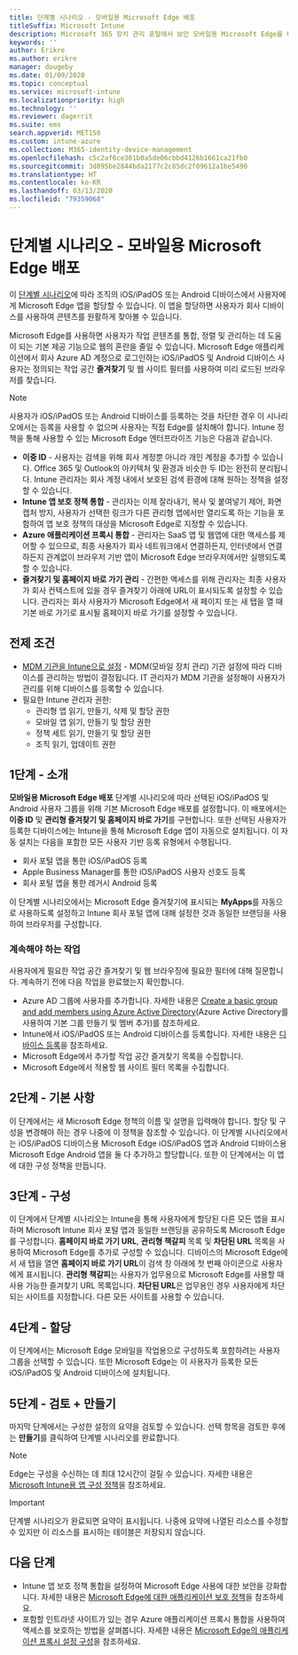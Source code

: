 ```yaml
---
title: 단계별 시나리오 - 모바일용 Microsoft Edge 배포
titleSuffix: Microsoft Intune
description: Microsoft 365 장치 관리 포털에서 보안 모바일용 Microsoft Edge를 배포하는 단계별 시나리오에 대해 알아봅니다.
keywords: ''
author: Erikre
ms.author: erikre
manager: dougeby
ms.date: 01/09/2020
ms.topic: conceptual
ms.service: microsoft-intune
ms.localizationpriority: high
ms.technology: ''
ms.reviewer: dagerrit
ms.suite: ems
search.appverid: MET150
ms.custom: intune-azure
ms.collection: M365-identity-device-management
ms.openlocfilehash: c5c2af6ce301b0a5de06cbbd4126b1661ca21fb0
ms.sourcegitcommit: 3d895be2844bda2177c2c85dc2f09612a1be5490
ms.translationtype: HT
ms.contentlocale: ko-KR
ms.lasthandoff: 03/13/2020
ms.locfileid: "79359068"
---
```

# <a name="guided-scenario---deploy-microsoft-edge-for-mobile"></a>단계별 시나리오 - 모바일용 Microsoft Edge 배포

이 [단계별 시나리오](guided-scenarios-overview.md)에 따라 조직의 iOS/iPadOS 또는 Android 디바이스에서 사용자에게 Microsoft Edge 앱을 할당할 수 있습니다. 이 앱을 할당하면 사용자가 회사 디바이스를 사용하여 콘텐츠를 원활하게 찾아볼 수 있습니다.

Microsoft Edge를 사용하면 사용자가 작업 콘텐츠를 통합, 정렬 및 관리하는 데 도움이 되는 기본 제공 기능으로 웹의 혼란을 줄일 수 있습니다. Microsoft Edge 애플리케이션에서 회사 Azure AD 계정으로 로그인하는 iOS/iPadOS 및 Android 디바이스 사용자는 정의되는 작업 공간 **즐겨찾기** 및 웹 사이트 필터를 사용하여 미리 로드된 브라우저를 찾습니다.

> [!NOTE]
> 사용자가 iOS/iPadOS 또는 Android 디바이스를 등록하는 것을 차단한 경우 이 시나리오에서는 등록을 사용할 수 없으며 사용자는 직접 Edge를 설치해야 합니다.
Intune 정책을 통해 사용할 수 있는 Microsoft Edge 엔터프라이즈 기능은 다음과 같습니다.

- **이중 ID** - 사용자는 검색을 위해 회사 계정뿐 아니라 개인 계정을 추가할 수 있습니다. Office 365 및 Outlook의 아키텍처 및 환경과 비슷한 두 ID는 완전히 분리됩니다. Intune 관리자는 회사 계정 내에서 보호된 검색 환경에 대해 원하는 정책을 설정할 수 있습니다.
- **Intune 앱 보호 정책 통합** - 관리자는 이제 잘라내기, 복사 및 붙여넣기 제어, 화면 캡처 방지, 사용자가 선택한 링크가 다른 관리형 앱에서만 열리도록 하는 기능을 포함하여 앱 보호 정책의 대상을 Microsoft Edge로 지정할 수 있습니다.
- **Azure 애플리케이션 프록시 통합** - 관리자는 SaaS 앱 및 웹앱에 대한 액세스를 제어할 수 있으므로, 최종 사용자가 회사 네트워크에서 연결하든지, 인터넷에서 연결하든지 관계없이 브라우저 기반 앱이 Microsoft Edge 브라우저에서만 실행되도록 할 수 있습니다.
- **즐겨찾기 및 홈페이지 바로 가기 관리** - 간편한 액세스를 위해 관리자는 최종 사용자가 회사 컨텍스트에 있을 경우 즐겨찾기 아래에 URL이 표시되도록 설정할 수 있습니다. 관리자는 회사 사용자가 Microsoft Edge에서 새 페이지 또는 새 탭을 열 때 기본 바로 가기로 표시될 홈페이지 바로 가기를 설정할 수 있습니다.

## <a name="prerequisites"></a>전제 조건

- [MDM 기관을 Intune으로 설정](mdm-authority-set.md#set-mdm-authority-to-intune) - MDM(모바일 장치 관리) 기관 설정에 따라 디바이스를 관리하는 방법이 결정됩니다. IT 관리자가 MDM 기관을 설정해야 사용자가 관리를 위해 디바이스를 등록할 수 있습니다.
- 필요한 Intune 관리자 권한:
  - 관리형 앱 읽기, 만들기, 삭제 및 할당 권한
  - 모바일 앱 읽기, 만들기 및 할당 권한
  - 정책 세트 읽기, 만들기 및 할당 권한
  - 조직 읽기, 업데이트 권한

## <a name="step-1---introduction"></a>1단계 - 소개

**모바일용 Microsoft Edge 배포** 단계별 시나리오에 따라 선택된 iOS/iPadOS 및 Android 사용자 그룹을 위해 기본 Microsoft Edge 배포를 설정합니다. 이 배포에서는 **이중 ID** 및 **관리형 즐겨찾기 및 홈페이지 바로 가기**를 구현합니다. 또한 선택된 사용자가 등록한 디바이스에는 Intune을 통해 Microsoft Edge 앱이 자동으로 설치됩니다. 이 자동 설치는 다음을 포함한 모든 사용자 기반 등록 유형에서 수행됩니다.

- 회사 포털 앱을 통한 iOS/iPadOS 등록
- Apple Business Manager를 통한 iOS/iPadOS 사용자 선호도 등록
- 회사 포털 앱을 통한 레거시 Android 등록

이 단계별 시나리오에서는 Microsoft Edge 즐겨찾기에 표시되는 **MyApps**를 자동으로 사용하도록 설정하고 Intune 회사 포털 앱에 대해 설정한 것과 동일한 브랜딩을 사용하여 브라우저를 구성합니다.

### <a name="what-you-will-need-to-continue"></a>계속해야 하는 작업

사용자에게 필요한 작업 공간 즐겨찾기 및 웹 브라우징에 필요한 필터에 대해 질문합니다. 계속하기 전에 다음 작업을 완료했는지 확인합니다.

- Azure AD 그룹에 사용자를 추가합니다. 자세한 내용은 [Create a basic group and add members using Azure Active Directory](https://go.microsoft.com/fwlink/?linkid=2102458)(Azure Active Directory를 사용하여 기본 그룹 만들기 및 멤버 추가)를 참조하세요.
- Intune에서 iOS/iPadOS 또는 Android 디바이스를 등록합니다. 자세한 내용은 [디바이스 등록](https://go.microsoft.com/fwlink/?linkid=2102547)을 참조하세요.
- Microsoft Edge에서 추가할 작업 공간 즐겨찾기 목록을 수집합니다.
- Microsoft Edge에서 적용할 웹 사이트 필터 목록을 수집합니다.

## <a name="step-2---basics"></a>2단계 - 기본 사항

이 단계에서는 새 Microsoft Edge 정책의 이름 및 설명을 입력해야 합니다. 할당 및 구성을 변경해야 하는 경우 나중에 이 정책을 참조할 수 있습니다. 이 단계별 시나리오에서는 iOS/iPadOS 디바이스용 Microsoft Edge iOS/iPadOS 앱과 Android 디바이스용 Microsoft Edge Android 앱을 둘 다 추가하고 할당합니다. 또한 이 단계에서는 이 앱에 대한 구성 정책을 만듭니다.

## <a name="step-3---configuration"></a>3단계 - 구성

이 단계에서 단계별 시나리오는 Intune을 통해 사용자에게 할당된 다른 모든 앱을 표시하며 Microsoft Intune 회사 포털 앱과 동일한 브랜딩을 공유하도록 Microsoft Edge를 구성합니다. **홈페이지 바로 가기 URL**, **관리형 책갈피** 목록 및 **차단된 URL** 목록을 사용하여 Microsoft Edge를 추가로 구성할 수 있습니다. 디바이스의 Microsoft Edge에서 새 탭을 열면 **홈페이지 바로 가기 URL**이 검색 창 아래에 첫 번째 아이콘으로 사용자에게 표시됩니다. **관리형 책갈피**는 사용자가 업무용으로 Microsoft Edge를 사용할 때 사용 가능한 즐겨찾기 URL 목록입니다. **차단된 URL**은 업무용인 경우 사용자에게 차단되는 사이트를 지정합니다. 다른 모든 사이트를 사용할 수 있습니다.

## <a name="step-4---assignments"></a>4단계 - 할당

이 단계에서는 Microsoft Edge 모바일을 작업용으로 구성하도록 포함하려는 사용자 그룹을 선택할 수 있습니다. 또한 Microsoft Edge는 이 사용자가 등록한 모든 iOS/iPadOS 및 Android 디바이스에 설치됩니다.

## <a name="step-5---review--create"></a>5단계 - 검토 + 만들기

마지막 단계에서는 구성한 설정의 요약을 검토할 수 있습니다. 선택 항목을 검토한 후에는 **만들기**를 클릭하여 단계별 시나리오를 완료합니다. 

> [!NOTE]
> Edge는 구성을 수신하는 데 최대 12시간이 걸릴 수 있습니다. 자세한 내용은 [Microsoft Intune용 앱 구성 정책](../apps/app-configuration-policies-overview.md)을 참조하세요.

> [!IMPORTANT]
> 단계별 시나리오가 완료되면 요약이 표시됩니다. 나중에 요약에 나열된 리소스를 수정할 수 있지만 이 리소스를 표시하는 테이블은 저장되지 않습니다.

## <a name="next-steps"></a>다음 단계

- Intune 앱 보호 정책 통합을 설정하여 Microsoft Edge 사용에 대한 보안을 강화합니다. 자세한 내용은 [Microsoft Edge에 대한 애플리케이션 보호 정책](../apps/manage-microsoft-edge.md#application-protection-policies-for-microsoft-edge)을 참조하세요.
- 포함할 인트라넷 사이트가 있는 경우 Azure 애플리케이션 프록시 통합을 사용하여 액세스를 보호하는 방법을 살펴봅니다. 자세한 내용은 [Microsoft Edge의 애플리케이션 프록시 설정 구성](../apps/manage-microsoft-edge.md#configure-application-proxy-settings-for-microsoft-edge)을 참조하세요.

